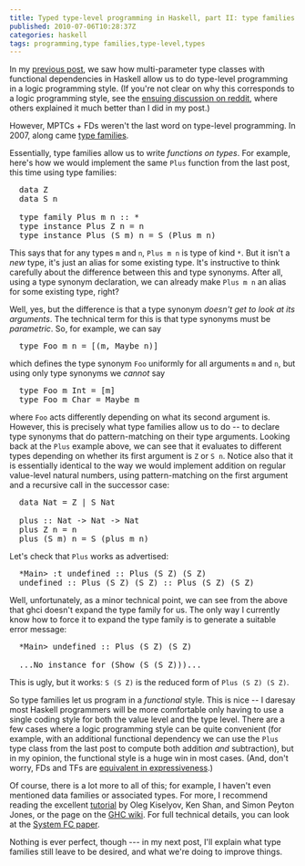 ```yaml
---
title: Typed type-level programming in Haskell, part II: type families
published: 2010-07-06T10:28:37Z
categories: haskell
tags: programming,type families,type-level,types
---
```


In my <a href="http://byorgey.wordpress.com/2010/06/29/typed-type-level-programming-in-haskell-part-i-functional-dependencies/">previous post</a>, we saw how multi-parameter type classes with functional dependencies in Haskell allow us to do type-level programming in a logic programming style.  (If you're not clear on why this corresponds to a logic programming style, see the <a href="http://www.reddit.com/r/haskell/comments/ck459/typed_typelevel_programming_in_haskell_part_i/">ensuing discussion on reddit</a>, where others explained it much better than I did in my post.)

However, MPTCs + FDs weren't the last word on type-level programming.  In 2007, along came <a href="http://www.haskell.org/haskellwiki/GHC/Type_families">type families</a>.

Essentially, type families allow us to write <i>functions on types</i>.  For example, here's how we would implement the same <code>Plus</code> function from the last post, this time using type families:

<pre>
  data Z
  data S n

  type family Plus m n :: *
  type instance Plus Z n = n
  type instance Plus (S m) n = S (Plus m n)
</pre>

This says that for any types <code>m</code> and <code>n</code>, <code>Plus m n</code> is  type of kind <code>*</code>.  But it isn't a <i>new</i> type, it's just an alias for some existing type.  It's instructive to think carefully about the difference between this and type synonyms.  After all, using a type synonym declaration, we can already make <code>Plus m n</code> an alias for some existing type, right?

Well, yes, but the difference is that a type synonym <i>doesn't get to look at its arguments</i>.  The technical term for this is that type synonyms must be <i>parametric</i>.  So, for example, we can say

<pre>
  type Foo m n = [(m, Maybe n)]
</pre>

which defines the type synonym <code>Foo</code> uniformly for all arguments <code>m</code> and <code>n</code>, but using only type synonyms we <i>cannot</i> say

<pre>
  type Foo m Int = [m]
  type Foo m Char = Maybe m
</pre>

where <code>Foo</code> acts differently depending on what its second argument is.  However, this is precisely what type families allow us to do -- to declare type synonyms that do pattern-matching on their type arguments.  Looking back at the <code>Plus</code> example above, we can see that it evaluates to different types depending on whether its first argument is <code>Z</code> or <code>S n</code>. Notice also that it is essentially identical to the way we would implement addition on regular value-level natural numbers, using pattern-matching on the first argument and a recursive call in the successor case:

<pre>
  data Nat = Z | S Nat

  plus :: Nat -&gt; Nat -&gt; Nat
  plus Z n = n
  plus (S m) n = S (plus m n)
</pre>

Let's check that <code>Plus</code> works as advertised:

<pre>
  *Main&gt; :t undefined :: Plus (S Z) (S Z)
  undefined :: Plus (S Z) (S Z) :: Plus (S Z) (S Z)
</pre>

Well, unfortunately, as a minor technical point, we can see from the above that ghci doesn't expand the type family for us.  The only way I currently know how to force it to expand the type family is to generate a suitable error message:

<pre>
  *Main&gt; undefined :: Plus (S Z) (S Z)

  ...No instance for (Show (S (S Z)))...
</pre>

This is ugly, but it works: <code>S (S Z)</code> is the reduced form of <code>Plus (S Z) (S Z)</code>.

So type families let us program in a <i>functional</i> style.  This is nice -- I daresay most Haskell programmers will be more comfortable only having to use a single coding style for both the value level and the type level.  There are a few cases where a logic programming style can be quite convenient (for example, with an additional functional dependency we can use the <code>Plus</code> type class from the last post to compute both addition <i>and</i> subtraction), but in my opinion, the functional style is a huge win in most cases.  (And, don't worry, FDs and TFs are <a href="http://www.haskell.org/pipermail/haskell-cafe/2009-February/055890.html">equivalent in expressiveness</a>.)

Of course, there is a lot more to all of this; for example, I haven't even mentioned data families or associated types.  For more, I recommend reading the excellent <a href="http://www.haskell.org/haskellwiki/Simonpj/Talk:FunWithTypeFuns">tutorial</a> by Oleg Kiselyov, Ken Shan, and Simon Peyton Jones, or the page on the <a href="http://www.haskell.org/haskellwiki/GHC/Type_families">GHC wiki</a>.  For full technical details, you can look at the <a href="http://www.cse.unsw.edu.au/~chak/papers/SCPD07.html">System FC paper</a>.

Nothing is ever perfect, though --- in my next post, I'll explain what type families still leave to be desired, and what we're doing to improve things.

